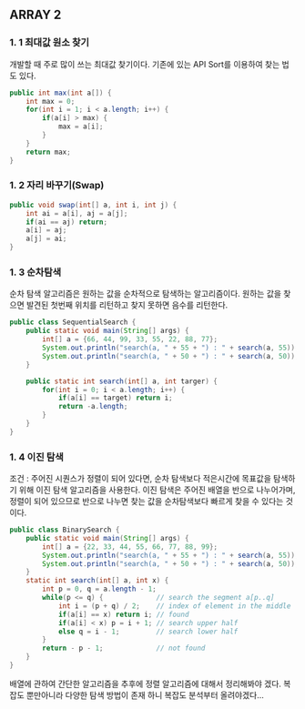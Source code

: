 ## ARRAY 2

### 1. 1 최대값 원소 찾기

개발할 때 주로 많이 쓰는 최대값 찾기이다. 기존에 있는 API Sort를 이용하여 찾는 법도 있다.

```java
public int max(int a[]) {
    int max = 0;
    for(int i = 1; i < a.length; i++) {
        if(a[i] > max) {
            max = a[i];
        }
    }
    return max;
}
```

### 1. 2 자리 바꾸기(Swap)

```java
public void swap(int[] a, int i, int j) {
    int ai = a[i], aj = a[j];
    if(ai == aj) return;
    a[i] = aj;
    a[j] = ai;
}
```

### 1. 3 순차탐색

순차 탐색 알고리즘은 원하는 값을 순차적으로 탐색하는 알고리즘이다. 원하는 값을 찾으면 발견된 첫번째 위치를 리턴하고 찾지 못하면 음수를 리턴한다.

```java
public class SequentialSearch {
    public static void main(String[] args) {
        int[] a = {66, 44, 99, 33, 55, 22, 88, 77};
        System.out.println("search(a, " + 55 + ") : " + search(a, 55));
        System.out.println("search(a, " + 50 + ") : " + search(a, 50));
    }

    public static int search(int[] a, int targer) {
        for(int i = 0; i < a.length; i++) {
            if(a[i] == target) return i;
            return -a.length;
        }
    }
}
```

### 1. 4 이진 탐색

조건 : 주어진 시퀀스가 정렬이 되어 있다면, 순차 탐색보다 적은시간에 목표값을 탐색하기 위해 이진 탐색 알고리즘을 사용한다.  이진 탐색은 주어진 배열을 반으로 나누어가며, 정렬이 되어 있으므로 반으로 나누면 찾는 값을 순차탐색보다 빠르게 찾을 수 있다는 것이다.

```java
public class BinarySearch {
    public static void main(String[] args) {
        int[] a = {22, 33, 44, 55, 66, 77, 88, 99};
        System.out.println("search(a, " + 55 + ") : " + search(a, 55));
        System.out.println("search(a, " + 50 + ") : " + search(a, 50));
    }
    static int search(int[] a, int x) {
        int p = 0, q = a.length - 1;
        while(p <= q) {             // search the segment a[p..q]
            int i = (p + q) / 2;    // index of element in the middle
            if(a[i] == x) return i; // found
            if(a[i] < x) p = i + 1; // search upper half
            else q = i - 1;         // search lower half
        }
        return - p - 1;             // not found
    }
}
```



배열에 관하여 간단한 알고리즘을 추후에 정렬 알고리즘에 대해서 정리해봐야 겠다. 복잡도 뿐만아니라 다양한 탐색 방법이 존재 하니 복잡도 분석부터 올려야겠다...
